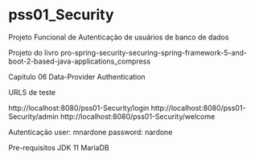 # pss01_Security
Projeto Funcional de Autenticação de usuários de banco de dados


Projeto do livro pro-spring-security-securing-spring-framework-5-and-boot-2-based-java-applications_compress

Capitulo 06 Data-Provider Authentication


URLS de teste

http://localhost:8080/pss01-Security/login
http://localhost:8080/pss01-Security/admin
http://localhost:8080/pss01-Security/welcome


Autenticação
user: mnardone
password: nardone

Pre-requisitos
    JDK 11
    MariaDB
